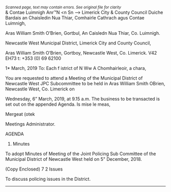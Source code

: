 *<small>Scanned page, text may contain errors. See original file for clarity</small>*  
& Contae Luimnigh
Anr™N <n Sn
—> Limerick City
& County Council Duiche Bardais an Chaisledin Nua Thiar,
Comhairle Cathrach agus Contae Luimnigh,

Aras William Smith O’Brien, Gortbul,
An Caisledn Nua Thiar, Co. Luimnigh.

Newcastle West Municipal District,
Limerick City and County Council,

Aras William Smith O’Brien, Gortboy,
Newcastle West, Co. Limerick. V42 EH73
t: +353 (0) 69 62100

1* March, 2019
To: Each f istrict of N Ww
A Chomhairleoir, a chara,

You are requested to attend a Meeting of the Municipal District of Newcastle West JPC
Subcommittee to be held in Aras William Smith OBrien, Newcastle West, Co. Limerick on

Wednesday, 6” March, 2019, at 9.15 a.m. The business to be transacted is set out on the
appended Agenda.
Is mise le meas,

Mergeat (otek

Meetings Administrator.

AGENDA

1. Minutes

To adopt Minutes of Meeting of the Joint Policing Sub Committee of the Municipal
District of Newcastle West held on 5" December, 2018.

(Copy Enclosed)
7 2 Issues

To discuss policing issues in the District.

---
